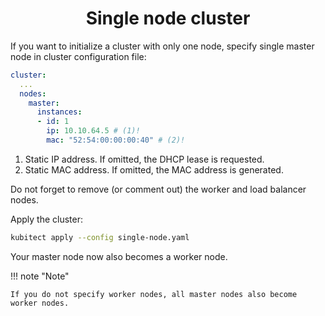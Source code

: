<h1 align="center">Single node cluster</h1>

If you want to initialize a cluster with only one node,
specify single master node in cluster configuration file:

```yaml title="single-node.yaml" 
cluster:
  ...
  nodes:
    master:
      instances:
      - id: 1
        ip: 10.10.64.5 # (1)!
        mac: "52:54:00:00:00:40" # (2)!
```

1. Static IP address. If omitted, the DHCP lease is requested.
2. Static MAC address. If omitted, the MAC address is generated.

Do not forget to remove (or comment out) the worker and load balancer nodes.

Apply the cluster:
```sh
kubitect apply --config single-node.yaml
```

Your master node now also becomes a worker node.

!!! note "Note"

    If you do not specify worker nodes, all master nodes also become worker nodes.
